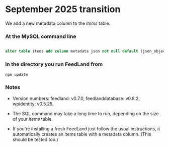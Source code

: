 # September 2025 transition

We add a new metadata column to the <i>items</i> table.

### At the MySQL command line

```sql

alter table items add column metadata json not null default (json_object());

```

### In the directory you run FeedLand from 

`npm update`

### Notes

* Version numbers: feedland: v0.7.0, feedlanddatabase: v0.8.2, wpidentity: v0.5.25.

* The SQL command may take a long time to run, depending on the size of your <i>items</i> table.

* If you're installing a fresh FeedLand just follow the usual instructions, it automatically creates an items table with a metadata column. (This should be tested too.)

